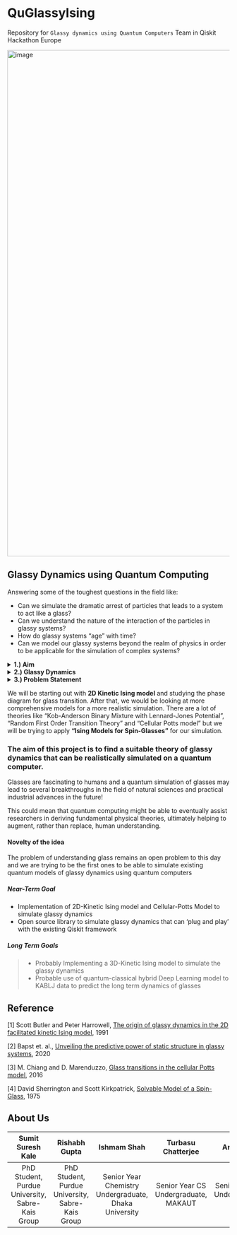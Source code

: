 # QuGlassyIsing
Repository for `Glassy dynamics using Quantum Computers` Team in Qiskit Hackathon Europe


<img width="1146" alt="image" src="https://user-images.githubusercontent.com/38852529/118729352-5ef76500-b853-11eb-9c6b-8471ecc55dc0.png">

## Glassy Dynamics using Quantum Computing

Answering some of the toughest questions in the field like:
- Can we simulate the dramatic arrest of particles that leads to a system to act like a glass? 
- Can we understand the nature of the interaction of the particles in glassy systems?
- How do glassy systems “age” with time?
- Can we model our glassy systems beyond the realm of physics in order to be applicable for the simulation of complex systems?






<details><summary><b>1.) Aim</b></summary>

<hr>
Understanding the <b>nature of glass</b> is one of the longstanding fundamental problems of Natural Sciences. Simulating quantum properties on a quantum device inherently comes with a faster and more accurate description of the system. Hence we propose to study the dynamics of glass using quantum computers. 
    
This problem statement falls in the category of “Application of Quantum Computing” in “Computational Natural Sciences”
<hr>
  
</details>


<details><summary><b>2.) Glassy Dynamics</b></summary>

<hr>
Any kind of arrested liquid system falls under glassy systems. But simulating a glassy system is a still an unsolved problem. Although many theories have been put forward over the years, a one-size-fits-all theory still remains an open problem in the field of natural sciences.
<hr>
  
</details>


<details><summary><b>3.) Problem Statement</b></summary>
  
<hr>
In our project, we will be trying to address the  following :

-  Studying the representation and correlation of various components of “glassy dynamics” like:
   -  Initialization of the glassy phase
   -  Evolution of the glassy system
   -  Long-term dynamics and aging
   -  Clustering of disordered particles
<hr>
  
</details>


We will be starting out with **2D Kinetic Ising model** and studying the phase diagram for glass transition. After that, we would be looking at more comprehensive models for a more realistic simulation. There are a lot of theories like “Kob-Anderson Binary Mixture with Lennard-Jones Potential”, “Random First Order Transition Theory” and “Cellular Potts model” but we will be trying to apply **“Ising Models for Spin-Glasses”** for our simulation. 

### The aim of this project is to find a suitable theory of glassy dynamics that can be realistically simulated on a quantum computer.

Glasses are fascinating to humans and a quantum simulation of glasses may lead to several breakthroughs in the field of natural sciences and practical industrial advances in the future!

This could mean that quantum computing might be able to eventually assist researchers in deriving fundamental physical theories, ultimately helping to augment, rather than replace, human understanding.

#### Novelty of the idea

The problem of understanding glass remains an open problem to this day and we are trying to be the first ones to be able to simulate existing quantum models of glassy dynamics using quantum computers

##### Near-Term Goal
- Implementation of 2D-Kinetic Ising model and Cellular-Potts Model to simulate glassy dynamics 
- Open source library to simulate glassy dynamics that can ‘plug and play’ with the existing Qiskit framework

##### Long Term Goals
> - Probably Implementing a 3D-Kinetic Ising model to simulate the glassy dynamics 
> - Probable use of quantum-classical hybrid Deep Learning model to KABLJ data to predict the long term dynamics of glasses


## Reference

[1] Scott Butler and Peter Harrowell, [The origin of glassy dynamics in the 2D facilitated kinetic Ising model](https://doi.org/10.1063/1.461768), 1991

[2] Bapst et. al., [Unveiling the predictive power of static structure in glassy systems](https://www.nature.com/articles/s41567-020-0842-8), 2020

[3] M. Chiang and D. Marenduzzo, [Glass transitions in the cellular Potts model](https://iopscience.iop.org/article/10.1209/0295-5075/116/28009/meta#:~:text=We%20map%20out%20the%20phase,that%20this%20phase%20is%20glassy.), 2016

[4] David Sherrington and Scott Kirkpatrick, [Solvable Model of a Spin-Glass](https://journals.aps.org/prl/abstract/10.1103/PhysRevLett.35.1792), 1975


## About Us

| Sumit Suresh Kale | Rishabh Gupta | Ishmam Shah | Turbasu Chatterjee | Arnav Das |
| :---: | :---: | :---: | :---: | :---: |
| PhD Student, Purdue University, Sabre-Kais Group | PhD Student, Purdue University, Sabre-Kais Group | Senior Year Chemistry Undergraduate, Dhaka University | Senior Year CS Undergraduate, MAKAUT | Senior Year CS Undergraduate, KNU |
